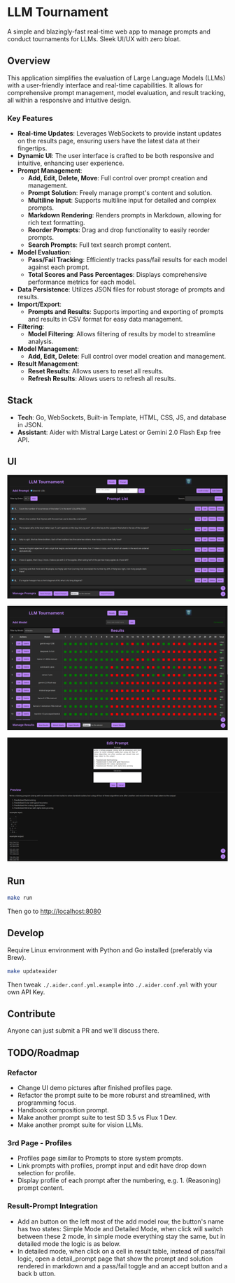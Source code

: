 # LLM Tournament

A simple and blazingly-fast real-time web app to manage prompts and conduct tournaments for LLMs. Sleek UI/UX with zero bloat.

## Overview

This application simplifies the evaluation of Large Language Models (LLMs) with a user-friendly interface and real-time capabilities. It allows for comprehensive prompt management, model evaluation, and result tracking, all within a responsive and intuitive design.

### Key Features

- **Real-time Updates**: Leverages WebSockets to provide instant updates on the results page, ensuring users have the latest data at their fingertips.
- **Dynamic UI**: The user interface is crafted to be both responsive and intuitive, enhancing user experience.
- **Prompt Management**:
  - **Add, Edit, Delete, Move**: Full control over prompt creation and management.
  - **Prompt Solution**: Freely manage prompt's content and solution.
  - **Multiline Input**: Supports multiline input for detailed and complex prompts.
  - **Markdown Rendering**: Renders prompts in Markdown, allowing for rich text formatting.
  - **Reorder Prompts**: Drag and drop functionality to easily reorder prompts.
  - **Search Prompts**: Full text search prompt content.
- **Model Evaluation**:
  - **Pass/Fail Tracking**: Efficiently tracks pass/fail results for each model against each prompt.
  - **Total Scores and Pass Percentages**: Displays comprehensive performance metrics for each model.
- **Data Persistence**: Utilizes JSON files for robust storage of prompts and results.
- **Import/Export**:
  - **Prompts and Results**: Supports importing and exporting of prompts and results in CSV format for easy data management.
- **Filtering**:
  - **Model Filtering**: Allows filtering of results by model to streamline analysis.
- **Model Management**:
  - **Add, Edit, Delete**: Full control over model creation and management.
- **Result Management**:
  - **Reset Results**: Allows users to reset all results.
  - **Refresh Results**: Allows users to refresh all results.

## Stack

- **Tech**: Go, WebSockets, Built-in Template, HTML, CSS, JS, and database in JSON.
- **Assistant**: Aider with Mistral Large Latest or Gemini 2.0 Flash Exp free API.

## UI

![prompt-manager-page](./assets/ui-prompt-manager.png)

![result-page](./assets/ui-result-page.png)

![prompt-edit-page](./assets/ui-prompt-edit.png)

## Run

```bash
make run
```

Then go to <http://localhost:8080>

## Develop

Require Linux environment with Python and Go installed (preferably via Brew).

```bash
make updateaider
```

Then tweak `./.aider.conf.yml.example` into `./.aider.conf.yml` with your own API Key.

## Contribute

Anyone can just submit a PR and we'll discuss there.

## TODO/Roadmap

### Refactor

- Change UI demo pictures after finished profiles page.
- Refactor the prompt suite to be more roburst and streamlined, with programming focus.
- Handbook composition prompt.
- Make another prompt suite to test SD 3.5 vs Flux 1 Dev.
- Make another prompt suite for vision LLMs.

### 3rd Page - Profiles

- Profiles page similar to Prompts to store system prompts.
- Link prompts with profiles, prompt input and edit have drop down selection for profile.
- Display profile of each prompt after the numbering, e.g. 1. (Reasoning) prompt content.

### Result-Prompt Integration

- Add an button on the left most of the add model row, the button's name has two states: Simple Mode and Detailed Mode, when click will switch between these 2 mode, in simple mode everything stay the same, but in detailed mode the logic is as below.
- In detailed mode, when click on a cell in result table, instead of pass/fail logic, open a detail_prompt page that show the prompt and solution rendered in markdown and a pass/fail toggle and an accept button and a back b utton.
